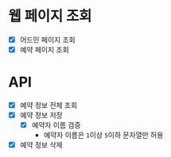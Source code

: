 # 웹 페이지 조회

- [X] 어드민 페이지 조회
- [X] 예약 페이지 조회

# API

- [X] 예약 정보 전체 조회
- [X] 예약 정보 저장
    - [X] 예약자 이름 검증
        - 예약자 이름은 `1`이상 `5`이하 문자열만 허용
- [X] 예약 정보 삭제
